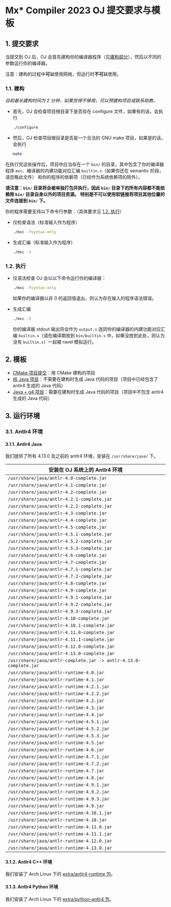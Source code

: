 # Mx* Compiler 2023 OJ 提交要求与模板

## 1. 提交要求

当提交到 OJ 后，OJ 会首先建构你的编译器程序（见[建构部分](#11-建构)），然后以不同的参数运行你的编译器。

注意：建构的过程中**可以**使用网络，但运行时**不可以**使用。

### 1.1. 建构

*目前最长建构时间为 2 分钟，如果觉得不够用，可以预建构项目或联系助教。*

- 首先，OJ 会检查项目根目录下是否存在 configure 文件，如果有的话，会执行
  ```sh
  ./configure
  ```

- 然后，OJ 检查项目根目录是否是一个合法的 GNU make 项目，如果是的话，会执行
  ```sh
  make
  ```

在执行完这些操作后，项目中应当存在一个 `bin/` 的目录，其中包含了你的编译器程序
`mxc`、编译器的内建功能对应汇编 `builtin.s`（如果你还在 semantic 阶段，请忽略此文件）
和你的程序的依赖项（已经作为系统依赖项的除外）。

**请注意：`bin/` 目录将会被单独打包并执行，因此 `bin/` 目录下的所有内容都不能依赖除 `bin/` 目录自身以外的项目资源。**
**特别是不可以使用软链接将项目其他位置的文件连接到 `bin/` 下。**

你的程序需要支持以下命令行参数：（具体要求见 [1.2. 执行](#12-运行)）
- 仅检查语法（标准输入作为程序）
  ```sh
  ./mxc -fsyntax-only
  ```
- 生成汇编（标准输入作为程序）
  ```sh
  ./mxc -S
  ```

### 1.2. 执行

- 仅语法检查
  OJ 会以以下命令运行你的编译器：
  ```sh
  ./mxc -fsyntax-only
  ```

  如果你的编译器以非 0 的返回值退出，则认为存在输入的程序语法错误。
- 生成汇编
  ```sh
  ./mxc -S
  ```

  你的编译器 stdout 输出将会作为 `output.s` 连同你的编译器的内建功能对应汇编
  `builtin.s`（请在编译期放到 `bin/builtin.s` 中，如果没放到此处，则认为没有 `builtin.s`）一起被
  ravel 模拟运行。

## 2. 模板

- [CMake 项目提交](cmake/)：用 CMake 建构的项目
- [纯 Java 项目](java/)：不需要在建构时生成 Java 代码的项目（项目中已经包含了 antlr4 生成的 Java 代码）
- [Java + g4 项目](java-g4/)：需要在建构时生成 Java 代码的项目（项目中不包含 antlr4 生成的 Java 代码）

## 3. 运行环境

### 3.1. Antlr4 环境

#### 3.1.1. Antlr4 Java

我们提供了所有 4.13.0 及之前的 antlr4 环境，安装在 `/usr/share/java/` 下。

| 安装在 OJ 系统上的 Antlr4 环境 |
| ---------------------------------------------------------------- |
|`/usr/share/java/antlr-4.0-complete.jar`                          |
|`/usr/share/java/antlr-4.1-complete.jar`                          |
|`/usr/share/java/antlr-4.2-complete.jar`                          |
|`/usr/share/java/antlr-4.2.1-complete.jar`                        |
|`/usr/share/java/antlr-4.2.2-complete.jar`                        |
|`/usr/share/java/antlr-4.3-complete.jar`                          |
|`/usr/share/java/antlr-4.4-complete.jar`                          |
|`/usr/share/java/antlr-4.5-complete.jar`                          |
|`/usr/share/java/antlr-4.5.1-complete.jar`                        |
|`/usr/share/java/antlr-4.5.2-complete.jar`                        |
|`/usr/share/java/antlr-4.5.3-complete.jar`                        |
|`/usr/share/java/antlr-4.6-complete.jar`                          |
|`/usr/share/java/antlr-4.7-complete.jar`                          |
|`/usr/share/java/antlr-4.7.1-complete.jar`                        |
|`/usr/share/java/antlr-4.7.2-complete.jar`                        |
|`/usr/share/java/antlr-4.8-complete.jar`                          |
|`/usr/share/java/antlr-4.9-complete.jar`                          |
|`/usr/share/java/antlr-4.9.1-complete.jar`                        |
|`/usr/share/java/antlr-4.9.2-complete.jar`                        |
|`/usr/share/java/antlr-4.9.3-complete.jar`                        |
|`/usr/share/java/antlr-4.10-complete.jar`                         |
|`/usr/share/java/antlr-4.10.1-complete.jar`                       |
|`/usr/share/java/antlr-4.11.0-complete.jar`                       |
|`/usr/share/java/antlr-4.11.1-complete.jar`                       |
|`/usr/share/java/antlr-4.12.0-complete.jar`                       |
|`/usr/share/java/antlr-4.13.0-complete.jar`                       |
|`/usr/share/java/antlr-complete.jar -> antlr-4.13.0-complete.jar` |
|`/usr/share/java/antlr-runtime-4.0.jar`                           |
|`/usr/share/java/antlr-runtime-4.1.jar`                           |
|`/usr/share/java/antlr-runtime-4.2.1.jar`                         |
|`/usr/share/java/antlr-runtime-4.2.2.jar`                         |
|`/usr/share/java/antlr-runtime-4.2.jar`                           |
|`/usr/share/java/antlr-runtime-4.3.jar`                           |
|`/usr/share/java/antlr-runtime-4.4.jar`                           |
|`/usr/share/java/antlr-runtime-4.5.1.jar`                         |
|`/usr/share/java/antlr-runtime-4.5.2.jar`                         |
|`/usr/share/java/antlr-runtime-4.5.3.jar`                         |
|`/usr/share/java/antlr-runtime-4.5.jar`                           |
|`/usr/share/java/antlr-runtime-4.6.jar`                           |
|`/usr/share/java/antlr-runtime-4.7.1.jar`                         |
|`/usr/share/java/antlr-runtime-4.7.2.jar`                         |
|`/usr/share/java/antlr-runtime-4.7.jar`                           |
|`/usr/share/java/antlr-runtime-4.8.jar`                           |
|`/usr/share/java/antlr-runtime-4.9.1.jar`                         |
|`/usr/share/java/antlr-runtime-4.9.2.jar`                         |
|`/usr/share/java/antlr-runtime-4.9.3.jar`                         |
|`/usr/share/java/antlr-runtime-4.9.jar`                           |
|`/usr/share/java/antlr-runtime-4.10.1.jar`                        |
|`/usr/share/java/antlr-runtime-4.10.jar`                          |
|`/usr/share/java/antlr-runtime-4.11.0.jar`                        |
|`/usr/share/java/antlr-runtime-4.11.1.jar`                        |
|`/usr/share/java/antlr-runtime-4.12.0.jar`                        |
|`/usr/share/java/antlr-runtime-4.13.0.jar`                        |

#### 3.1.2. Antlr4 C++ 环境

我们安装了 Arch Linux 下的 [extra/antlr4-runtime 包](https://archlinux.org/packages/extra/x86_64/antlr4-runtime/)。

#### 3.1.3. Antlr4 Python 环境

我们安装了 Arch Linux 下的 [extra/python-antlr4 包](https://archlinux.org/packages/extra/any/python-antlr4/)。
